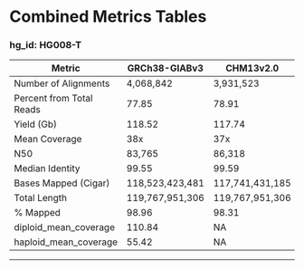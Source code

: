 # Combined Metrics Tables

### hg_id: HG008-T

| Metric                   | GRCh38-GIABv3   | CHM13v2.0       |
| ------------------------ | --------------- | --------------- |
| Number of Alignments     | 4,068,842       | 3,931,523       |
| Percent from Total Reads | 77.85           | 78.91           |
| Yield (Gb)               | 118.52          | 117.74          |
| Mean Coverage            | 38x             | 37x             |
| N50                      | 83,765          | 86,318          |
| Median Identity          | 99.55           | 99.59           |
| Bases Mapped (Cigar)     | 118,523,423,481 | 117,741,431,185 |
| Total Length             | 119,767,951,306 | 119,767,951,306 |
| % Mapped                 | 98.96           | 98.31           |
| diploid_mean_coverage    | 110.84          | NA              |
| haploid_mean_coverage    | 55.42           | NA              |

---

